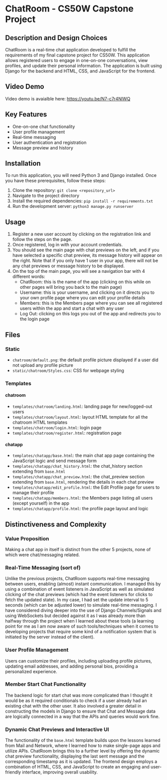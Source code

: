 # ChatRoom - CS50W Capstone Project

## Description and Design Choices

ChatRoom is a real-time chat application developed to fulfill the requirements of my final capstone project for CS50W. This application allows registered users to engage in one-on-one conversations, view profiles, and update their personal information. The application is built using Django for the backend and HTML, CSS, and JavaScript for the frontend.

## Video Demo
Video demo is avaialble here: https://youtu.be/N7-c7r4NlWQ

## Key Features

- One-on-one chat functionality
- User profile management
- Real-time messaging
- User authentication and registration
- Message preview and history

## Installation

To run this application, you will need Python 3 and Django installed. Once you have these prerequisites, follow these steps:

1. Clone the repository: `git clone <repository_url>`
2. Navigate to the project directory
3. Install the required dependencies: `pip install -r requirements.txt`
4. Run the development server: `python3 manage.py runserver`

## Usage

1. Register a new user account by clicking on the registration link and follow the steps on the page.
2. Once registered, log in with your account credentials.
3. You should see the main page with chat previews on the left, and if you have selected a specific chat preview, its message history will appear on the right. 
   Note that if you only have 1 user in your app, there will not be any chat previews or message history to be displayed.
4. On the top of the main page, you will see a navigation bar with 4 different words:
    - ChatRoom: this is the name of the app (clicking on this while on other pages will bring you back to the main page)
    - Username: this is your username, and clicking on it directs you to your own profile page where you can edit your profile details
    - Members: this is the Members page where you can see all registered users within the app and start a chat with any user
    - Log Out: clicking on this logs you out of the app and redirects you to the login page

## Files

### Static

- `chatroom/default.png`: the default profile picture displayed if a user did not upload any profile picture
- `static/chatroom/Styles.css`: CSS for webpage styling

### Templates

#### chatroom

- `templates/chatroom/landing.html`: landing page for new/logged-out users
- `templates/chatroom/layout.html`: layout HTML template for all the chatroom HTML templates
- `templates/chatroom/login.html`: login page
- `templates/chatroom/register.html`: registration page

#### chatapp

- `templates/chatapp/base.html`: the main chat app page containing the JavaScript logic and send message form
- `templates/chatapp/chat_history.html`: the chat_history section extending from `base.html`
- `templates/chatapp/chat_preview.html`: the chat_preview section extending from `base.html`, rendering the details in each chat preview
- `templates/chatapp/edit_profile.html`: the Edit Profile page for users to manage their profile
- `templates/chatapp/members.html`: the Members page listing all users (except yourself) in the app
- `templates/chatapp/profile.html`: the profile page layout and logic

## Distinctiveness and Complexity

### Value Proposition

Making a chat app in itself is distinct from the other 5 projects, none of which were chat/messaging related.

### Real-Time Messaging (sort of)

Unlike the previous projects, ChatRoom supports real-time messaging between users, enabling (almost) instant communication. I managed this by using a combination of event listeners in JavaScript as well as simulated clicking of the chat previews (which had the event listeners for clicks to fetch the updated state). In my case, I had set the update interval to 5 seconds (which can be adjusted lower) to simulate real-time messaging. I have considered diving deeper into the use of Django Channels/Signals and using WebSockets but decided against it as I was already more than halfway through the project when I learned about these tools (a learning point for me as I am now aware of such tools/techniques when it comes to developing projects that require some kind of a notification system that is initiated by the server instead of the client).

### User Profile Management

Users can customize their profiles, including uploading profile pictures, updating email addresses, and adding personal bios, providing a personalized experience.

### Member Start Chat Functionality

The backend logic for start chat was more complicated than I thought it would be as it required conditionals to check if a user already had an existing chat with the other user. It also involved a greater detail in constructing the models in Django to ensure that Chat and Message data are logically connected in a way that the APIs and queries would work fine.

### Dynamic Chat Previews and Interactive UI

The functionality of the `base.html` template builds upon the lessons learned from Mail and Network, where I learned how to make single-page apps and utilize APIs. ChatRoom brings this to a further level by offering the dynamic chat preview functionality, displaying the last sent message and the corresponding timestamp as it is updated. The frontend design employs a combination of HTML, CSS, and JavaScript to create an engaging and user-friendly interface, improving overall usability.
